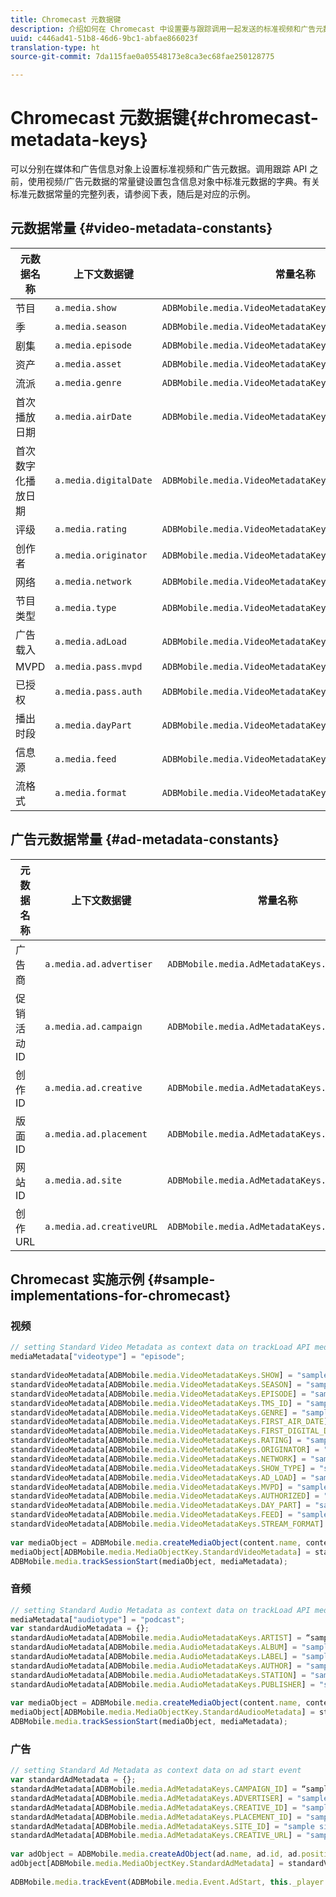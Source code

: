 ```yaml
---
title: Chromecast 元数据键
description: 介绍如何在 Chromecast 中设置要与跟踪调用一起发送的标准视频和广告元数据。
uuid: c446ad41-51b8-46d6-9bc1-abfae866023f
translation-type: ht
source-git-commit: 7da115fae0a05548173e8ca3ec68fae250128775

---
```



# Chromecast 元数据键{#chromecast-metadata-keys}

可以分别在媒体和广告信息对象上设置标准视频和广告元数据。调用跟踪 API 之前，使用视频/广告元数据的常量键设置包含信息对象中标准元数据的字典。有关标准元数据常量的完整列表，请参阅下表，随后是对应的示例。

## 元数据常量 {#video-metadata-constants}

| 元数据名称 | 上下文数据键 | 常量名称 |
| --- | --- | --- |
| 节目 | `a.media.show` | `ADBMobile.media.VideoMetadataKeys.SHOW` |
| 季 | `a.media.season` | `ADBMobile.media.VideoMetadataKeys.SEASON` |
| 剧集 | `a.media.episode` | `ADBMobile.media.VideoMetadataKeys.EPISODE` |
| 资产 | `a.media.asset` | `ADBMobile.media.VideoMetadataKeys.TMS_ID` |
| 流派 | `a.media.genre` | `ADBMobile.media.VideoMetadataKeys.GENRE` |
| 首次播放日期 | `a.media.airDate` | `ADBMobile.media.VideoMetadataKeys.FIRST_AIR_DATE` |
| 首次数字化播放日期 | `a.media.digitalDate` | `ADBMobile.media.VideoMetadataKeys.FIRST_DIGITAL_DATE` |
| 评级 | `a.media.rating` | `ADBMobile.media.VideoMetadataKeys.RATING` |
| 创作者 | `a.media.originator` | `ADBMobile.media.VideoMetadataKeys.ORIGINATOR` |
| 网络 | `a.media.network` | `ADBMobile.media.VideoMetadataKeys.NETWORK` |
| 节目类型 | `a.media.type` | `ADBMobile.media.VideoMetadataKeys.SHOW_TYPE` |
| 广告载入 | `a.media.adLoad` | `ADBMobile.media.VideoMetadataKeys.AD_LOAD` |
| MVPD | `a.media.pass.mvpd` | `ADBMobile.media.VideoMetadataKeys.MVPD` |
| 已授权 | `a.media.pass.auth` | `ADBMobile.media.VideoMetadataKeys.AUTHORIZED` |
| 播出时段 | `a.media.dayPart` | `ADBMobile.media.VideoMetadataKeys.DAY_PART` |
| 信息源 | `a.media.feed` | `ADBMobile.media.VideoMetadataKeys.FEED` |
| 流格式 | `a.media.format` | `ADBMobile.media.VideoMetadataKeys.STREAM_FORMAT` |

## 广告元数据常量 {#ad-metadata-constants}

| 元数据名称 | 上下文数据键 | 常量名称 |
| --- | --- | --- |
| 广告商 | `a.media.ad.advertiser` | `ADBMobile.media.AdMetadataKeys.ADVERTISER` |
| 促销活动 ID | `a.media.ad.campaign` | `ADBMobile.media.AdMetadataKeys.CAMPAIGN_ID` |
| 创作 ID | `a.media.ad.creative` | `ADBMobile.media.AdMetadataKeys.CREATIVE_ID` |
| 版面 ID | `a.media.ad.placement` | `ADBMobile.media.AdMetadataKeys.PLACEMENT_ID` |
| 网站 ID | `a.media.ad.site` | `ADBMobile.media.AdMetadataKeys.SITE_ID` |
| 创作 URL | `a.media.ad.creativeURL` | `ADBMobile.media.AdMetadataKeys.CREATIVE_URL` |

## Chromecast 实施示例 {#sample-implementations-for-chromecast}

### 视频

```js
// setting Standard Video Metadata as context data on trackLoad API mediaContextData = { } 
mediaMetadata["videotype"] = "episode"; 
 
standardVideoMetadata[ADBMobile.media.VideoMetadataKeys.SHOW] = "sample show"; 
standardVideoMetadata[ADBMobile.media.VideoMetadataKeys.SEASON] = "sample season"; 
standardVideoMetadata[ADBMobile.media.VideoMetadataKeys.EPISODE] = "sample episode"; 
standardVideoMetadata[ADBMobile.media.VideoMetadataKeys.TMS_ID] = "sample tms_id"; 
standardVideoMetadata[ADBMobile.media.VideoMetadataKeys.GENRE] = "sample genre"; 
standardVideoMetadata[ADBMobile.media.VideoMetadataKeys.FIRST_AIR_DATE] = "sample first_air_date"; 
standardVideoMetadata[ADBMobile.media.VideoMetadataKeys.FIRST_DIGITAL_DATE] = "sample first_digital_date"; 
standardVideoMetadata[ADBMobile.media.VideoMetadataKeys.RATING] = "sample rating"; 
standardVideoMetadata[ADBMobile.media.VideoMetadataKeys.ORIGINATOR] = "sample originator"; 
standardVideoMetadata[ADBMobile.media.VideoMetadataKeys.NETWORK] = "sample network"; 
standardVideoMetadata[ADBMobile.media.VideoMetadataKeys.SHOW_TYPE] = "sample show type"; 
standardVideoMetadata[ADBMobile.media.VideoMetadataKeys.AD_LOAD] = "sample ad load"; 
standardVideoMetadata[ADBMobile.media.VideoMetadataKeys.MVPD] = "sample mvpd"; 
standardVideoMetadata[ADBMobile.media.VideoMetadataKeys.AUTHORIZED] = "sample authorized"; 
standardVideoMetadata[ADBMobile.media.VideoMetadataKeys.DAY_PART] = "sample day_part"; 
standardVideoMetadata[ADBMobile.media.VideoMetadataKeys.FEED] = "sample feed"; 
standardVideoMetadata[ADBMobile.media.VideoMetadataKeys.STREAM_FORMAT] = "sample format"; 
 
var mediaObject = ADBMobile.media.createMediaObject(content.name, content.id, content.length, content.streamType); 
mediaObject[ADBMobile.media.MediaObjectKey.StandardVideoMetadata] = standardVideoMetadata; 
ADBMobile.media.trackSessionStart(mediaObject, mediaMetadata); 
```

### 音频

```js
// setting Standard Audio Metadata as context data on trackLoad API mediaContextData = { } 
mediaMetadata["audiotype"] = "podcast"; 
var standardAudioMetadata = {}; 
standardAudioMetadata[ADBMobile.media.AudioMetadataKeys.ARTIST] = “sample artist”; 
standardAudioMetadata[ADBMobile.media.AudioMetadataKeys.ALBUM] = "sample album" ; 
standardAudioMetadata[ADBMobile.media.AudioMetadataKeys.LABEL] = "sample label"; 
standardAudioMetadata[ADBMobile.media.AudioMetadataKeys.AUTHOR] = "sample author" ; 
standardAudioMetadata[ADBMobile.media.AudioMetadataKeys.STATION] = "sample station " ; 
standardAudioMetadata[ADBMobile.media.AudioMetadataKeys.PUBLISHER] = "sample publisher"; 
 
var mediaObject = ADBMobile.media.createMediaObject(content.name, content.id, content.length, content.streamType, content.mediaType); 
mediaObject[ADBMobile.media.MediaObjectKey.StandardAudiooMetadata] = standardAudiooMetadata; 
ADBMobile.media.trackSessionStart(mediaObject, mediaMetadata); 
```

### 广告

```js
// setting Standard Ad Metadata as context data on ad start event 
var standardAdMetadata = {}; 
standardAdMetadata[ADBMobile.media.AdMetadataKeys.CAMPAIGN_ID] = “sample campaign”; 
standardAdMetadata[ADBMobile.media.AdMetadataKeys.ADVERTISER] = "sample advertiser" ; 
standardAdMetadata[ADBMobile.media.AdMetadataKeys.CREATIVE_ID] = "sample creativeid"; 
standardAdMetadata[ADBMobile.media.AdMetadataKeys.PLACEMENT_ID] = "sample placement id" ; 
standardAdMetadata[ADBMobile.media.AdMetadataKeys.SITE_ID] = "sample site id" ; 
standardAdMetadata[ADBMobile.media.AdMetadataKeys.CREATIVE_URL] = "sample creative url"; 
 
var adObject = ADBMobile.media.createAdObject(ad.name, ad.id, ad.position, ad.length); 
adObject[ADBMobile.media.MediaObjectKey.StandardAdMetadata] = standardVideoMetadata; 
 
ADBMobile.media.trackEvent(ADBMobile.media.Event.AdStart, this._player.getAdInfo(), adContextData);
```

